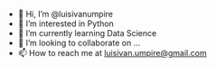 - 👋 Hi, I’m @luisivanumpire
- 👀 I’m interested in Python
- 🌱 I’m currently learning Data Science
- 💞️ I’m looking to collaborate on ...
- 📫 How to reach me at luisivan.umpire@gmail.com

<!---
luisivanumpire/luisivanumpire is a ✨ special ✨ repository because its `README.md` (this file) appears on your GitHub profile.
You can click the Preview link to take a look at your changes.
--->
